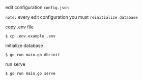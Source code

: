 edit configuration `config.json` <br/>

`note:` every edit configuration you must `reinitialize database`

copy .env file

```shell
$ cp .env.example .env
```
initialize database

```shell
$ go run main.go db:init
```
run serve

```shell
$ go run main.go serve
```